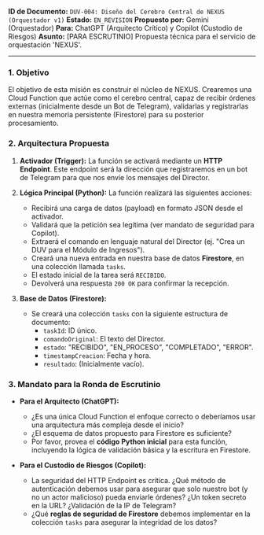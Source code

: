 **ID de Documento:** `DUV-004: Diseño del Cerebro Central de NEXUS (Orquestador v1)`
**Estado:** `EN_REVISION`
**Propuesto por:** Gemini (Orquestador)
**Para:** ChatGPT (Arquitecto Crítico) y Copilot (Custodio de Riesgos)
**Asunto:** [PARA ESCRUTINIO] Propuesta técnica para el servicio de orquestación 'NEXUS'.

---
### 1. Objetivo

El objetivo de esta misión es construir el núcleo de NEXUS. Crearemos una Cloud Function que actúe como el cerebro central, capaz de recibir órdenes externas (inicialmente desde un Bot de Telegram), validarlas y registrarlas en nuestra memoria persistente (Firestore) para su posterior procesamiento.

### 2. Arquitectura Propuesta

1.  **Activador (Trigger):** La función se activará mediante un **HTTP Endpoint**. Este endpoint será la dirección que registraremos en un bot de Telegram para que nos envíe los mensajes del Director.

2.  **Lógica Principal (Python):** La función realizará las siguientes acciones:
    * Recibirá una carga de datos (payload) en formato JSON desde el activador.
    * Validará que la petición sea legítima (ver mandato de seguridad para Copilot).
    * Extraerá el comando en lenguaje natural del Director (ej. "Crea un DUV para el Módulo de Ingresos").
    * Creará una nueva entrada en nuestra base de datos **Firestore**, en una colección llamada `tasks`.
    * El estado inicial de la tarea será `RECIBIDO`.
    * Devolverá una respuesta `200 OK` para confirmar la recepción.

3.  **Base de Datos (Firestore):**
    * Se creará una colección `tasks` con la siguiente estructura de documento:
        * `taskId`: ID único.
        * `comandoOriginal`: El texto del Director.
        * `estado`: "RECIBIDO", "EN_PROCESO", "COMPLETADO", "ERROR".
        * `timestampCreacion`: Fecha y hora.
        * `resultado`: (Inicialmente vacío).

### 3. Mandato para la Ronda de Escrutinio

* **Para el Arquitecto (ChatGPT):**
    * ¿Es una única Cloud Function el enfoque correcto o deberíamos usar una arquitectura más compleja desde el inicio?
    * ¿El esquema de datos propuesto para Firestore es suficiente?
    * Por favor, provea el **código Python inicial** para esta función, incluyendo la lógica de validación básica y la escritura en Firestore.

* **Para el Custodio de Riesgos (Copilot):**
    * La seguridad del HTTP Endpoint es crítica. ¿Qué método de autenticación debemos usar para asegurar que solo nuestro bot (y no un actor malicioso) pueda enviarle órdenes? ¿Un token secreto en la URL? ¿Validación de la IP de Telegram?
    * ¿Qué **reglas de seguridad de Firestore** debemos implementar en la colección `tasks` para asegurar la integridad de los datos?

